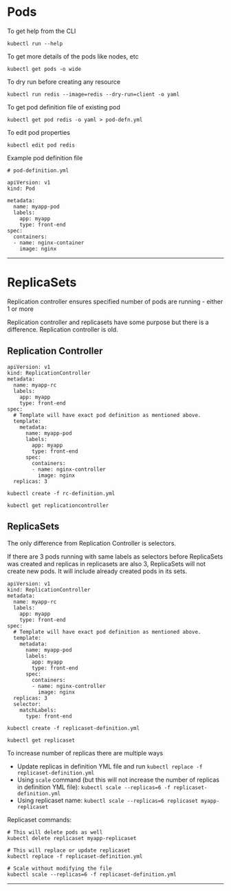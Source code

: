 
# Pods

To get help from the CLI

```
kubectl run --help
```

To get more details of the pods like nodes, etc

```
kubectl get pods -o wide
```

To dry run before creating any resource

```
kubectl run redis --image=redis --dry-run=client -o yaml
```

To get pod definition file of existing pod

```
kubectl get pod redis -o yaml > pod-defn.yml
```

To edit pod properties

```
kubectl edit pod redis
```

Example pod definition file

```
# pod-definition.yml

apiVersion: v1
kind: Pod

metadata:
  name: myapp-pod
  labels:
    app: myapp
    type: front-end
spec:
  containers:
  - name: nginx-container
    image: nginx
```

---
# ReplicaSets

Replication controller ensures specified number of pods are running - either 1 or more

Replication controller and replicasets have some purpose but there is a difference. Replication controller is old.

## Replication Controller

```
apiVersion: v1
kind: ReplicationController
metadata:
  name: myapp-rc
  labels:
    app: myapp
    type: front-end
spec:
  # Template will have exact pod definition as mentioned above.
  template:
    metadata:
      name: myapp-pod
      labels:
        app: myapp
        type: front-end
      spec:
        containers:
        - name: nginx-controller
          image: nginx
  replicas: 3
```

`kubectl create -f rc-definition.yml`

`kubectl get replicationcontroller`

## ReplicaSets

The only difference from Replication Controller is selectors.

If there are 3 pods running with same labels as selectors before ReplicaSets was created and replicas in replicasets are also 3, ReplicaSets will not create new pods. It will include already created pods in its sets.

```
apiVersion: v1
kind: ReplicationController
metadata:
  name: myapp-rc
  labels:
    app: myapp
    type: front-end
spec:
  # Template will have exact pod definition as mentioned above.
  template:
    metadata:
      name: myapp-pod
      labels:
        app: myapp
        type: front-end
      spec:
        containers:
        - name: nginx-controller
          image: nginx
  replicas: 3
  selector:
    matchLabels:
      type: front-end
```

```
kubectl create -f replicaset-definition.yml

kubectl get replicaset
```

To increase number of replicas there are multiple ways

* Update replicas in definition YML file and run `kubectl replace -f replicaset-definition.yml`
* Using `scale` command (but this will not increase the number of replicas in definition YML file): `kubectl scale --replicas=6 -f replicaset-definition.yml`
* Using replicaset name: `kubectl scale --replicas=6 replicaset myapp-replicaset`

Replicaset commands:

```
# This will delete pods as well
kubectl delete replicaset myapp-replicaset

# This will replace or update replicaset
kubectl replace -f replicaset-definition.yml

# Scale without modifying the file
kubectl scale --replicas=6 -f replicaset-definition.yml
```

---
